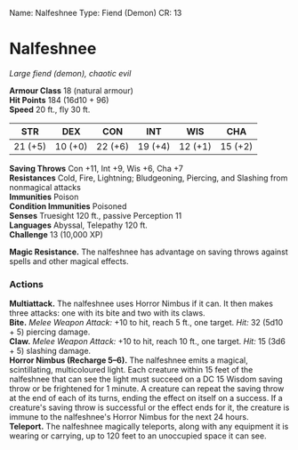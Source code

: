 Name: Nalfeshnee
Type: Fiend (Demon)
CR: 13

# Nalfeshnee 
_Large fiend (demon), chaotic evil_

**Armour Class** 18 (natural armour)    
**Hit Points** 184 (16d10 + 96)    
**Speed** 20 ft., fly 30 ft. 

| STR      | DEX     | CON      | INT     | WIS     | CHA     |
|----------|---------|----------|---------|---------|---------|
| 21 (+5) | 10 (+0) | 22 (+6) | 19 (+4) | 12 (+1) | 15 (+2) |

**Saving Throws** Con +11, Int +9, Wis +6, Cha +7    
**Resistances** Cold, Fire, Lightning; Bludgeoning, Piercing, and Slashing from nonmagical attacks    
**Immunities** Poison    
**Condition Immunities** Poisoned    
**Senses** Truesight 120 ft., passive Perception 11    
**Languages** Abyssal, Telepathy 120 ft.    
**Challenge** 13 (10,000 XP)   

**Magic Resistance.** The nalfeshnee has advantage on saving throws against spells and other magical effects. 

### Actions 
**Multiattack.** The nalfeshnee uses Horror Nimbus if it can. It then makes three attacks: one with its bite and two with its claws.    
**Bite.** _Melee Weapon Attack:_ +10 to hit, reach 5 ft., one target. _Hit:_ 32 (5d10 + 5) piercing damage.    
**Claw.** _Melee Weapon Attack:_ +10 to hit, reach 10 ft., one target. _Hit:_ 15 (3d6 + 5) slashing damage.    
**Horror Nimbus (Recharge 5–6).** The nalfeshnee emits a magical, scintillating, multicoloured light. Each creature within 15 feet of the nalfeshnee that can see the light must succeed on a DC 15 Wisdom saving throw or be frightened for 1 minute. A creature can repeat the saving throw at the end of each of its turns, ending the effect on itself on a success. If a creature's saving throw is successful or the effect ends for it, the creature is immune to the nalfeshnee's Horror Nimbus for the next 24 hours.    
**Teleport.** The nalfeshnee magically teleports, along with any equipment it is wearing or carrying, up to 120 feet to an unoccupied space it can see.